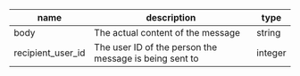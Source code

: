 | name              | description                                            | type    |
|-------------------|--------------------------------------------------------|---------|
| body              | The actual content of the message                      | string  |
| recipient_user_id | The user ID of the person the message is being sent to | integer |